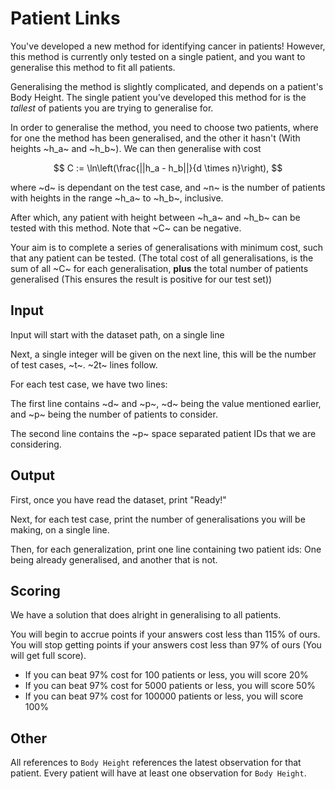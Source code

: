 # Patient Links

You've developed a new method for identifying cancer in patients!
However, this method is currently only tested on a single patient, and you want to generalise this method to fit all patients.

Generalising the method is slightly complicated, and depends on a patient's Body Height. The single patient you've developed this method for is the *tallest* of patients you are trying to generalise for.

In order to generalise the method, you need to choose two patients, where for one the method has been generalised, and the other it hasn't (With heights ~h_a~ and ~h_b~). We can then generalise with cost

$$
    C := \ln\left(\frac{||h_a - h_b||}{d \times n}\right),
$$

where ~d~ is dependant on the test case, and ~n~ is the number of patients with heights in the range ~h_a~ to ~h_b~, inclusive.

After which, any patient with height between ~h_a~ and ~h_b~ can be tested with this method. Note that ~C~ can be negative.

Your aim is to complete a series of generalisations with minimum cost, such that any patient can be tested. (The total cost of all generalisations, is the sum of all ~C~ for each generalisation, **plus** the total number of patients generalised (This ensures the result is positive for our test set))

## Input

Input will start with the dataset path, on a single line

Next, a single integer will be given on the next line, this will be the number of test cases, ~t~. ~2t~ lines follow.

For each test case, we have two lines:

The first line contains ~d~ and ~p~, ~d~ being the value mentioned earlier, and ~p~ being the number of patients to consider.

The second line contains the ~p~ space separated patient IDs that we are considering.

## Output

First, once you have read the dataset, print "Ready!"

Next, for each test case, print the number of generalisations you will be making, on a single line.

Then, for each generalization, print one line containing two patient ids: One being already generalised, and another that is not.

## Scoring

We have a solution that does alright in generalising to all patients.

You will begin to accrue points if your answers cost less than 115% of ours.
You will stop getting points if your answers cost less than 97% of ours (You will get full score).

* If you can beat 97% cost for 100 patients or less, you will score 20%
* If you can beat 97% cost for 5000 patients or less, you will score 50%
* If you can beat 97% cost for 100000 patients or less, you will score 100%

## Other

All references to `Body Height` references the latest observation for that patient. Every patient will have at least one observation for `Body Height`.
